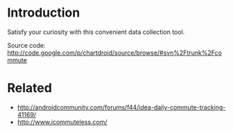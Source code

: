 # Introduction #
Satisfy your curiosity with this convenient data collection tool.

Source code: http://code.google.com/p/chartdroid/source/browse/#svn%2Ftrunk%2Fcommute
# Related #

  * http://androidcommunity.com/forums/f44/idea-daily-commute-tracking-41169/
  * http://www.icommuteless.com/